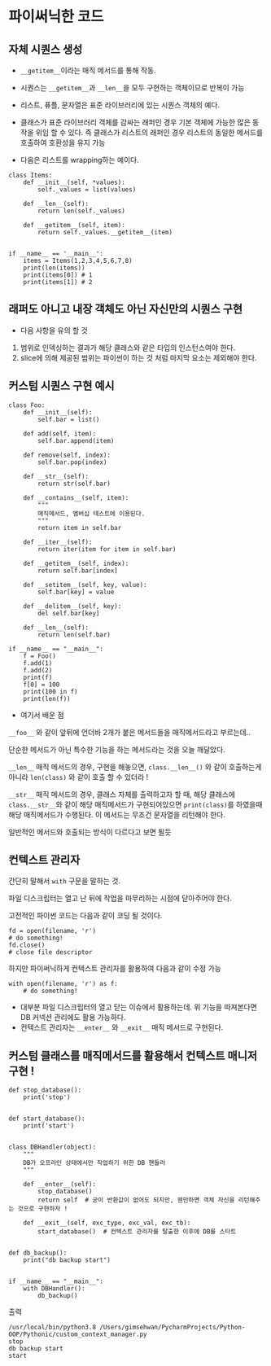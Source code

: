 # 파이써닉한 코드

## 자체 시퀀스 생성

- `__getitem__`이라는 매직 메서드를 통해 작동.
- 시퀀스는 `__getitem__`과 `__len__`을 모두 구현하는 객체이므로 반복이 가능
- 리스트, 퓨플, 문자열은 표준 라이브러리에 있는 시퀀스 객체의 예다.

- 클래스가 표준 라이브러리 객체를 감싸는 래퍼인 경우 기본 객체에 가능한 많은 동작을 위임 할 수 있다. 즉 클래스가 리스트의 래퍼인 경우 리스트의 동일한 메서드를 호출하여 호환성을 유지 가능
- 다음은 리스트를 wrapping하는 예이다.

```python3
class Items:
    def __init__(self, *values):
        self._values = list(values)

    def __len__(self):
        return len(self._values)

    def __getitem__(self, item):
        return self._values.__getitem__(item)


if __name__ == '__main__':
    items = Items(1,2,3,4,5,6,7,8)
    print(len(items))
    print(items[0]) # 1
    print(items[1]) # 2

```

## 래퍼도 아니고 내장 객체도 아닌 자신만의 시퀀스 구현

- 다음 사항을 유의 할 것

1. 범위로 인덱싱하는 결과가 해당 클래스와 같은 타입의 인스턴스여야 한다.
2. slice에 의해 제공된 범위는 파이썬이 하는 것 처럼 마지막 요소는 제외해야 한다.

## 커스텀 시퀀스 구현 예시

```python3
class Foo:
    def __init__(self):
        self.bar = list()

    def add(self, item):
        self.bar.append(item)

    def remove(self, index):
        self.bar.pop(index)

    def __str__(self):
        return str(self.bar)

    def __contains__(self, item):
        """
        매직메서드, 멤버십 테스트에 이용된다.
        """
        return item in self.bar

    def __iter__(self):
        return iter(item for item in self.bar)

    def __getitem__(self, index):
        return self.bar[index]

    def __setitem__(self, key, value):
        self.bar[key] = value

    def __delitem__(self, key):
        del self.bar[key]

    def __len__(self):
        return len(self.bar)

if __name__ == "__main__":
    f = Foo()
    f.add(1)
    f.add(2)
    print(f)
    f[0] = 100
    print(100 in f)
    print(len(f))
```

- 여기서 배운 점

`__foo__` 와 같이 앞뒤에 언더바 2개가 붙은 메서드들을 매직메서드라고 부르는데.. 

단순한 메서드가 아닌 특수한 기능을 하는 메서드라는 것을 오늘 깨달았다.

`__len__` 매직 메서드의 경우, 구현을 해놓으면, `class.__len__()` 와 같이 호출하는게 아니라
`len(class)` 와 같이 호출 할 수 있더라 !

`__str__` 매직 메서드의 경우, 클래스 자체를 출력하고자 할 때, 해당 클래스에 `class.__str__`와 같이 해당 매직메서드가 구현되어있으면
`print(class)`를 하였을때 해당 매직메서드가 수행된다. 이 메서드는 무조건 문자열을 리턴해야 한다.

일반적인 메서드와 호출되는 방식이 다르다고 보면 될듯

## 컨텍스트 관리자

간단히 말해서 `with` 구문을 말하는 것.

파일 디스크립터는 열고 난 뒤에 작업을 마무리하는 시점에 닫아주어야 한다.

고전적인 파이썬 코드는 다음과 같이 코딩 될 것이다.

```python3
fd = open(filename, 'r')
# do something!
fd.close()
# close file descriptor
```

하지만 파이써닉하게 컨텍스트 관리자를 활용하여 다음과 같이 수정 가능

```python3
with open(filename, 'r') as f:
    # do something!
```

- 대부분 파일 디스크립터의 열고 닫는 이슈에서 활용하는데. 위 기능을 따져본다면 DB 커넥션 관리에도 활용 가능하다.
- 컨텍스트 관리자는 `__enter__` 와 `__exit__` 매직 메서드로 구현된다.

## 커스텀 클래스를 매직메서드를 활용해서 컨텍스트 매니저 구현 !

```python3
def stop_database():
    print('stop')


def start_database():
    print('start')


class DBHandler(object):
    """
    DB가 오프라인 상태에서만 작업하기 위한 DB 핸들러
    """

    def __enter__(self):
        stop_database()
        return self  # 굳이 반환값이 없어도 되지만, 웬만하면 객체 자신을 리턴해주는 것으로 구현하자 !

    def __exit__(self, exc_type, exc_val, exc_tb):
        start_database()  # 컨텍스트 관리자를 탈출한 이후에 DB를 스타트


def db_backup():
    print("db backup start")


if __name__ == "__main__":
    with DBHandler():
        db_backup()

```

출력

```console
/usr/local/bin/python3.8 /Users/gimsehwan/PycharmProjects/Python-OOP/Pythonic/custom_context_manager.py
stop
db backup start
start
```